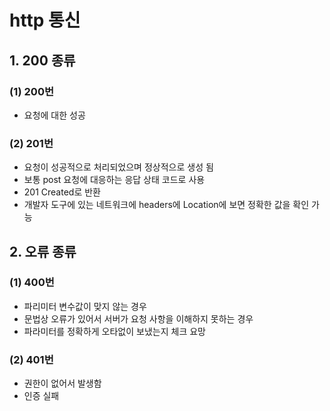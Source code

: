 # http 통신
## 1. 200 종류
### (1) 200번
* 요청에 대한 성공

### (2) 201번
* 요청이 성공적으로 처리되었으며 정상적으로 생성 됨
* 보통 post 요청에 대응하는 응답 상태 코드로 사용
* 201 Created로 반환
* 개발자 도구에 있는 네트워크에 headers에 Location에 보면 정확한 값을 확인 가능

## 2. 오류 종류
### (1) 400번
* 파리미터 변수값이 맞지 않는 경우
* 문법상 오류가 있어서 서버가 요청 사항을 이해하지 못하는 경우
* 파라미터를 정확하게 오타없이 보냈는지 체크 요망

### (2) 401번
* 권한이 없어서 발생함
* 인증 실패